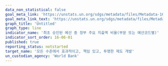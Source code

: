```yaml
---
data_non_statistical: false
goal_meta_link: 'https://unstats.un.org/sdgs/metadata/files/Metadata-16-06-01.pdf'
goal_meta_link_text: 'https://unstats.un.org/sdgs/metadata/files/Metadata-16-06-01.pdf'
graph_title: 'Untitled'
graph_type: line
indicator_name: '최초 승인된 예산 중 정부 주요 지출액 비율(부문 또는 예산코드별)'
indicator_sort_order: 16-06-01
published: true
reporting_status: notstarted
target_name: '모든 수준에서 효과적이고, 책임 있고, 투명한 제도 개발'
un_custodian_agency: 'World Bank'
---
```

